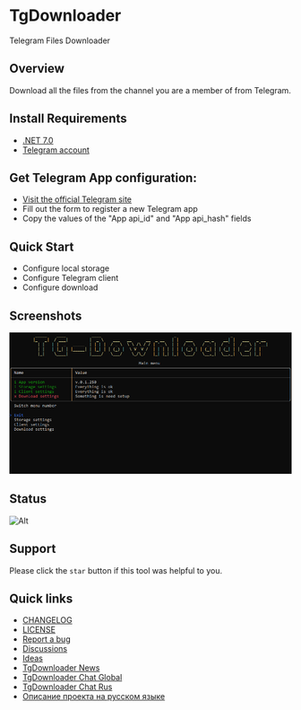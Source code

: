 ﻿# TgDownloader
Telegram Files Downloader

## Overview
Download all the files from the channel you are a member of from Telegram.

## Install Requirements
- [.NET 7.0](https://dotnet.microsoft.com/download/dotnet/7.0)
- [Telegram account](https://telegram.org/)

## Get Telegram App configuration:
- [Visit the official Telegram site](https://my.telegram.org/apps/)
- Fill out the form to register a new Telegram app
- Copy the values of the "App api_id" and "App api_hash" fields

## Quick Start
- Configure local storage
- Configure Telegram client
- Configure download

## Screenshots
![](Assets/Main_menu.png?raw=true)

## Status
![Alt](https://repobeats.axiom.co/api/embed/c14de41002f34b22bb5ad579995904aa375930d2.svg "Repobeats analytics image")

## Support
Please click the `star` button if this tool was helpful to you.

## Quick links
- [CHANGELOG](CHANGELOG.md)
- [LICENSE](LICENSE.md)
- [Report a bug](https://github.com/DamianMorozov/TgDownloader/issues)
- [Discussions](https://github.com/DamianMorozov/TgDownloader/discussions)
- [Ideas](https://github.com/DamianMorozov/TgDownloader/discussions/categories/ideas)
- [TgDownloader News](https://t.me/TgDownloader)
- [TgDownloader Chat Global](https://t.me/TgDownloaderChat)
- [TgDownloader Chat Rus](https://t.me/TgDownloaderChatRus)
- [Описание проекта на русском языке](README-RUS.md)
